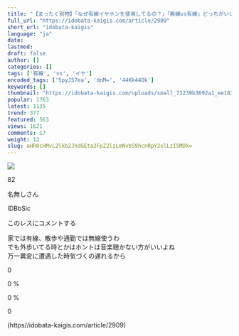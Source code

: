 ```yaml
---
title: "【まったく別物】「なぜ有線イヤホンを使用してるの？」「無線vs有線」どっちがいい？ 専門家に聞いてみた"
full_url: "https://idobata-kaigis.com/article/2909"
short_url: "idobata-kaigis"
language: "ja"
date: 
lastmod: 
draft: false
author: []
categories: []
tags: ['有線', 'vs', 'イヤ']
encoded_tags: ['5pyJ57ea', 'dnM=', '44Kk44Ok']
keywords: []
thumbnail: "https://idobata-kaigis.com/uploads/small_73239b3692a1_ee183141f0.jpg"
popular: 1763
latest: 1135
trend: 377
featured: 563
views: 1621
comments: 17
weight: 12
slug: aHR0cHMvL2lkb2JhdGEta2FpZ2lzLmNvbS9hcnRpY2xlLzI5MDk=
---
```


![](https://idobata-kaigis.com/uploads/small_73239b3692a1_ee183141f0.jpg)

<div><p class='text-pink-100 text-sm'><p class='mr-2'>82</p><p class='mr-2'>名無しさん</p><p class='hidden xlinline-block'>IDBbSic</p></p><p class='flex items-center text-gray-400'><p class='text-xs mdtext-sm hovercursor-pointer'>このレスにコメントする</p></p><p class='px-2 lgpx-8'><p class='tracking-wide break-all text-base lgtext-lg'>家では有線、散歩や通勤では無線使うわ<br>でも外歩いてる時とかはホントは音楽聴かない方がいいよね<br>万一異変に遭遇した時気づくの遅れるから</p></p><p class='flex items-center mr-2 hovercursor-pointer'><p class='pl-1 text-sm mdtext-base'>0</p></p><p class=' w-full h-full bg-gray-200 absolute '></p><p class='text-white text-xs text-center'>0 %</p><p class='text-white text-xs text-center'>0 %</p><p class='flex items-center mr-2 hovercursor-pointer'><p class='pl-1 text-sm mdtext-base'>0</p></p></div>

(https//idobata-kaigis.com/article/2909)
